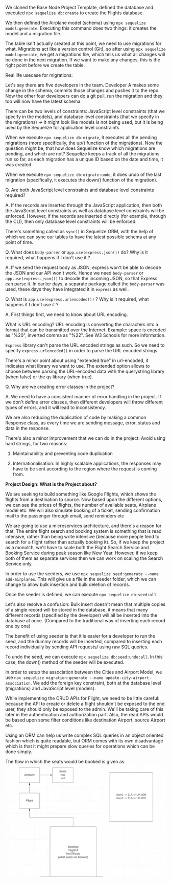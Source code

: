 We cloned the Base Node Project Template, defined the database and executed `npx sequelize db:create` to create the Flights database.

We then defined the Airplane model (schema) using `npx sequelize model:generate`. Executing this command does two things: it creates the model and a migration file.

The table isn't actually created at this point, we need to use migrations for what. Migrations act like a version control (Git), so after using `npx sequelize model:generate`, we get a migrations file, which tells us what all changes will be done in the next migration. If we want to make any changes, this is the right point before we create the table.

Real life usecase for migrations:

Let's say there are five developers in the team. Developer A makes some change in the schema, commits those changes and pushes it to the repo. Now the other four developers can do a git pull, run the migration and they too will now have the latest schema.

There can be two levels of constraints: JavaScript level constraints (that we specify in the models), and database level constraints (that we specify in the migrations) -> it might look like models is not being used, but it is being used by the Sequelize for application level constraints

When we execute `npx sequelize db:migrate`, it executes all the pending migrations (more specifically, the up() function of the migrations). Now the question might be, that how does Sequelize know which migrations are pending, and which are not? Sequelize keeps a track of all the migrations run so far, as each migration has a unique ID based on the date and time, it was created.

When we execute `npx sequelize db:migrate:undo`, it does undo of the last migration (specifically, it executes the down() function of the migration). 

Q. Are both JavaScript level constraints and database level constraints required?

A. If the records are inserted through the JavaScript application, then both the JavaScript level constraints as well as database level constraints will be enforced. However, if the records are inserted directly (for example, through the CLI), then only database level constraints will be enforced.

There's something called as `sync()` in Sequelize ORM, with the help of which we can sync our tables to have the latest possible schema at any point of time.

Q. What does `body-parser` or `app.use(express.json())` do? Why is it required, what happens if I don't use it ?

A. If we send the request body as JSON, express won't be able to decode the JSON and our API won't work. Hence we need `body-parser` or `app.use(express.json())` to decode the incoming JSON, so that Express can parse it. In earlier days, a separate package called the `body-parser` was used, these days they have integrated it in `express` as well.

Q. What is `app.use(express.urlencoded())` ? Why is it required, what happens if I don't use it ?

A. First things first, we need to know about URL encoding.


What is URL encoding? URL encoding is converting the characters into a format that can be transmitted over the Internet. Example: space is encoded as "%20", inverted comma as "%22". See W3 Schools for more information.

`Express` library can't parse the URL encoded strings as such. So we need to specify `express.urlencoded()` in order to parse the URL encoded strings.

There's a minor point about using "extended:true" in url-encoded, it indicates what library we want to use. The extended option allows to choose between parsing the URL-encoded data with the querystring library (when false) or the qs library (when true).

Q. Why are we creating error classes in the project? 

A. We need to have a consistent manner of error handling in the project. If we don't define error classes, then different developers will throw different types of errors, and it will lead to inconsistency.

We are also reducing the duplication of code by making a common Response class, as every time we are sending message, error, status and data in the response. 

There's also a minor improvement that we can do in the project: Avoid using hard strings, for two reasons:

1. Maintainability and preventing code duplication

2. Internationalisation: In highly scalable applications, the responses may have to be sent according to the region where the request is coming from.

**Project Design: What is the Project about?**

We are seeking to build something like Google Flights, which shows the flights from a destination to source. Now based upon the different options, we can see the prices of flights, the number of available seats, Airplane model etc. We will also simulate booking of a ticket, sending confirmation mail to the passenger through email, send reminders etc

We are going to use a microservices architecture, and there's a reason for that. The entire flight search and booking system is something that is read intensive, rather than being write intensive (because more people tend to search for a flight rather than actually booking it). So, if we keep the project as a monolith, we'll have to scale both the Flight Search Service and Booking Service during peak season like New Year. However, if we keep both of them as separate services then we can work on scaling the Search Service only.

In order to use the seeders, we use `npx sequelize seed:generate --name add-airplanes`. This will give us a file in the seeder folder, which we can change to allow bulk insertion and bulk deletion of records.

Once the seeder is defined, we can execute `npx sequelize db:seed:all`

Let's also resolve a confusion: Bulk insert doesn't mean that multiple copies of a single record will be stored in the database, it means that many different records (specified by the developer) will all be inserted into the database at once. (Compared to the traditional way of inserting each record one by one)


The benefit of using seeder is that it is easier for a developer to run the seed, and the dummy records will be inserted, compared to inserting each record individually by sending API requests/ using raw SQL queries.

To undo the seed, we can execute `npx sequelize db:seed:undo:all`. In this case, the down() method of the seeder will be executed.

In order to setup the association between the Cities and Airport Model, we use `npx sequelize migration:generate --name update-city-airport-association`. We add the foreign key constraint, both at the database level (migrations) and JavaScript level (models). 

While implementing the CRUD APIs for Flight, we need to be little careful: because the API to create or delete a flight shouldn't be exposed to the end user, they should only be exposed to the admin. We'll be taking care of this later in the authentication and authorization part. Also, the read APIs would be based upon some filter conditions like destination Airport, source Airport etc.

Using an ORM can help us write complex SQL queries in an object oriented fashion which is quite readable, but ORM comes with its own disadvantage which is that it might prepare slow queries for operations which can be done simply.

The flow in which the seats would be booked is given as: ![Flow of seat booking](./Seat_Booking_Flow.PNG)